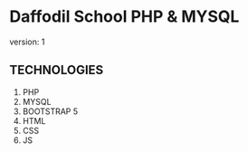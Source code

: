 # Daffodil School PHP & MYSQL

version: 1

## TECHNOLOGIES

1. PHP
1. MYSQL
1. BOOTSTRAP 5
1. HTML
1. CSS
1. JS

